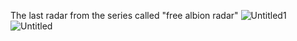 The last radar from the series called  "free albion radar"
![Untitled1](https://github.com/user-attachments/assets/06202bfe-549d-44d4-84a1-2e243cf1a973)
![Untitled](https://github.com/user-attachments/assets/9f351f72-7790-46da-b9aa-d71875462702)
